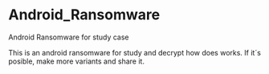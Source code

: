 # Android_Ransomware
Android Ransomware for study case


This is an android ransomware for study and decrypt how does works. 
If it´s posible, make more variants and share it. 
